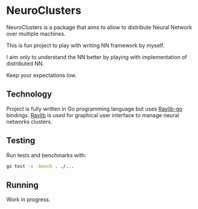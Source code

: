 # NeuroClusters

NeuroClusters is a package that aims to allow to distribute Neural Network over multiple machines.

This is fun project to play with writing NN framework by myself. 

I aim only to understand the NN better by playing with implementation of distributed NN.

Keep your expectations low.

## Technology

Project is fully written in Go programming language but uses [Raylib-go](https://github.com/gen2brain/raylib-go) bindings.
[Raylib](https://github.com/raysan5/raylib) is used for graphical user interface to manage neural networks clusters.

## Testing

Run tests and benchmarks with:

```sh
go test -v -bench . ./...
```

## Running

Work in progress.

